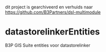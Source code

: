 dit project is gearchiveerd en verhuids naar https://github.com/B3Partners/dsl-multimodule

# datastorelinkerEntities
B3P GIS Suite entities voor datastorelinker
